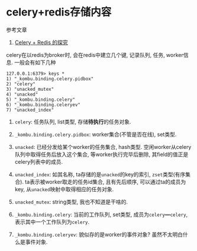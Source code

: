 # celery+redis存储内容

参考文章

1. [Celery + Redis 的探究](https://www.jianshu.com/p/52552c075bc0)

celery在以redis为broker时, 会在redis中建立几个键, 记录队列, 任务, worker信息. 一般会有如下几种

```
127.0.0.1:6379> keys *
1) "_kombu.binding.celery.pidbox"
2) "celery"
3) "unacked_mutex"
4) "unacked"
5) "_kombu.binding.celery"
6) "_kombu.binding.celeryev"
7) "unacked_index"
```

1. `celery`: 任务队列, list类型, 存储**待执行**的任务对象.

2. `_kombu.binding.celery.pidbox`: worker集合(不管是否在线), set类型.

3. `unacked`: 已经分发给某个worker的任务集合, hash类型. 空闲worker从celery队列中取得任务后放入这个集合, 等worker执行完毕后删除, 其field的值正是celery列表中的成员.

4. `unacked_index`: 如其名称, ta存储的是`unacked`的key的索引, `zset`类型(有序集合). ta表示被worker取走的任务id集合, 且有先后顺序, 可以通过ta的成员为key, 从`unacked`映射中取得相应的任务对象.

5. `unacked_mutex`: string类型, 我也不知道是干啥的.

6. `_kombu.binding.celery`: 当前的工作队列, set类型, 成员为`celery══celery`, 表示其中一个工作队列为`celery`.

7. `_kombu.binding.celeryev`: 貌似存的是worker的事件对象? 虽然不太明白什么是事件对象.
